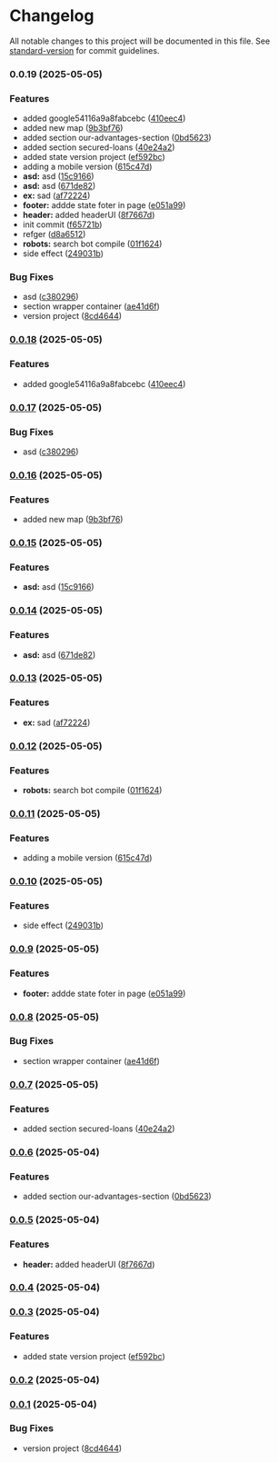 # Changelog

All notable changes to this project will be documented in this file. See [standard-version](https://github.com/conventional-changelog/standard-version) for commit guidelines.

### 0.0.19 (2025-05-05)


### Features

* added google54116a9a8fabcebc ([410eec4](https://github.com/SSazontsev/pawnshop-24/commit/410eec4ac684919496dd46b6b1d1bcf745651cd3))
* added new map ([9b3bf76](https://github.com/SSazontsev/pawnshop-24/commit/9b3bf7656beb12243bbff6e3efea1dadda913bc9))
* added section our-advantages-section ([0bd5623](https://github.com/SSazontsev/pawnshop-24/commit/0bd5623872008d1152a2445a01d112085176141a))
* added section secured-loans ([40e24a2](https://github.com/SSazontsev/pawnshop-24/commit/40e24a2abac63da8397793a4a06a941b5a55e0e3))
* added state version project ([ef592bc](https://github.com/SSazontsev/pawnshop-24/commit/ef592bca588a788289d67b3ee1c8a025b3b2931b))
* adding a mobile version ([615c47d](https://github.com/SSazontsev/pawnshop-24/commit/615c47d1d9b7076d0e483e92940a7b6288d7b29b))
* **asd:** asd ([15c9166](https://github.com/SSazontsev/pawnshop-24/commit/15c9166e6930d301b6b1f33f2076a487c94a60fc))
* **asd:** asd ([671de82](https://github.com/SSazontsev/pawnshop-24/commit/671de8218caf1edc2000adc25e0b87e80430a1ef))
* **ex:** sad ([af72224](https://github.com/SSazontsev/pawnshop-24/commit/af722242c6998853ab680f432d145b5470f8d4e8))
* **footer:** addde state foter in page ([e051a99](https://github.com/SSazontsev/pawnshop-24/commit/e051a99b40ce80200446f07fbe32e0fdd1ae6902))
* **header:** added headerUI ([8f7667d](https://github.com/SSazontsev/pawnshop-24/commit/8f7667d79b3e6918f35644c24a86ea1d9766753b))
* init commit ([f65721b](https://github.com/SSazontsev/pawnshop-24/commit/f65721b10a83544aae95d8033255c9504133a7e7))
* refger ([d8a6512](https://github.com/SSazontsev/pawnshop-24/commit/d8a65123a662b5ac71b5362bf2e40ba351c4a4de))
* **robots:** search bot compile ([01f1624](https://github.com/SSazontsev/pawnshop-24/commit/01f162464a722603b854fbfa43b055851b33f491))
* side effect ([249031b](https://github.com/SSazontsev/pawnshop-24/commit/249031bf34395720bde5975a8e05040530e757dc))


### Bug Fixes

* asd ([c380296](https://github.com/SSazontsev/pawnshop-24/commit/c380296fbdf7942e8cafd101e54e972bc05c822f))
* section wrapper container ([ae41d6f](https://github.com/SSazontsev/pawnshop-24/commit/ae41d6ff5f73169f5bbe916cc2b85385ef54cc22))
* version project ([8cd4644](https://github.com/SSazontsev/pawnshop-24/commit/8cd464414dc3c1ae56b00782de289cb6ab44592b))

### [0.0.18](https://github.com/SSazontsev/pawnshop-24/compare/v0.0.17...v0.0.18) (2025-05-05)


### Features

* added google54116a9a8fabcebc ([410eec4](https://github.com/SSazontsev/pawnshop-24/commit/410eec4ac684919496dd46b6b1d1bcf745651cd3))

### [0.0.17](https://github.com/DKMFzF/frontend-portfolio/compare/v0.0.16...v0.0.17) (2025-05-05)


### Bug Fixes

* asd ([c380296](https://github.com/DKMFzF/frontend-portfolio/commit/c380296fbdf7942e8cafd101e54e972bc05c822f))

### [0.0.16](https://github.com/DKMFzF/frontend-portfolio/compare/v0.0.15...v0.0.16) (2025-05-05)


### Features

* added new map ([9b3bf76](https://github.com/DKMFzF/frontend-portfolio/commit/9b3bf7656beb12243bbff6e3efea1dadda913bc9))

### [0.0.15](https://github.com/DKMFzF/frontend-portfolio/compare/v0.0.14...v0.0.15) (2025-05-05)


### Features

* **asd:** asd ([15c9166](https://github.com/DKMFzF/frontend-portfolio/commit/15c9166e6930d301b6b1f33f2076a487c94a60fc))

### [0.0.14](https://github.com/DKMFzF/frontend-portfolio/compare/v0.0.13...v0.0.14) (2025-05-05)


### Features

* **asd:** asd ([671de82](https://github.com/DKMFzF/frontend-portfolio/commit/671de8218caf1edc2000adc25e0b87e80430a1ef))

### [0.0.13](https://github.com/DKMFzF/frontend-portfolio/compare/v0.0.12...v0.0.13) (2025-05-05)


### Features

* **ex:** sad ([af72224](https://github.com/DKMFzF/frontend-portfolio/commit/af722242c6998853ab680f432d145b5470f8d4e8))

### [0.0.12](https://github.com/DKMFzF/frontend-portfolio/compare/v0.0.11...v0.0.12) (2025-05-05)


### Features

* **robots:** search bot compile ([01f1624](https://github.com/DKMFzF/frontend-portfolio/commit/01f162464a722603b854fbfa43b055851b33f491))

### [0.0.11](https://github.com/DKMFzF/frontend-portfolio/compare/v0.0.10...v0.0.11) (2025-05-05)


### Features

* adding a mobile version ([615c47d](https://github.com/DKMFzF/frontend-portfolio/commit/615c47d1d9b7076d0e483e92940a7b6288d7b29b))

### [0.0.10](https://github.com/DKMFzF/frontend-portfolio/compare/v0.0.9...v0.0.10) (2025-05-05)


### Features

* side effect ([249031b](https://github.com/DKMFzF/frontend-portfolio/commit/249031bf34395720bde5975a8e05040530e757dc))

### [0.0.9](https://github.com/DKMFzF/frontend-portfolio/compare/v0.0.8...v0.0.9) (2025-05-05)


### Features

* **footer:** addde state foter in page ([e051a99](https://github.com/DKMFzF/frontend-portfolio/commit/e051a99b40ce80200446f07fbe32e0fdd1ae6902))

### [0.0.8](https://github.com/DKMFzF/frontend-portfolio/compare/v0.0.7...v0.0.8) (2025-05-05)


### Bug Fixes

* section wrapper container ([ae41d6f](https://github.com/DKMFzF/frontend-portfolio/commit/ae41d6ff5f73169f5bbe916cc2b85385ef54cc22))

### [0.0.7](https://github.com/DKMFzF/frontend-portfolio/compare/v0.0.6...v0.0.7) (2025-05-05)


### Features

* added section secured-loans ([40e24a2](https://github.com/DKMFzF/frontend-portfolio/commit/40e24a2abac63da8397793a4a06a941b5a55e0e3))

### [0.0.6](https://github.com/DKMFzF/frontend-portfolio/compare/v0.0.5...v0.0.6) (2025-05-04)


### Features

* added section our-advantages-section ([0bd5623](https://github.com/DKMFzF/frontend-portfolio/commit/0bd5623872008d1152a2445a01d112085176141a))

### [0.0.5](https://github.com/DKMFzF/frontend-portfolio/compare/v0.0.4...v0.0.5) (2025-05-04)


### Features

* **header:** added headerUI ([8f7667d](https://github.com/DKMFzF/frontend-portfolio/commit/8f7667d79b3e6918f35644c24a86ea1d9766753b))

### [0.0.4](https://github.com/DKMFzF/frontend-portfolio/compare/v0.0.3...v0.0.4) (2025-05-04)

### [0.0.3](https://github.com/DKMFzF/frontend-portfolio/compare/v0.0.2...v0.0.3) (2025-05-04)


### Features

* added state version project ([ef592bc](https://github.com/DKMFzF/frontend-portfolio/commit/ef592bca588a788289d67b3ee1c8a025b3b2931b))

### [0.0.2](https://github.com/DKMFzF/frontend-portfolio/compare/v0.0.1...v0.0.2) (2025-05-04)

### [0.0.1](https://github.com/DKMFzF/frontend-portfolio/compare/v1.72.0...v0.0.1) (2025-05-04)


### Bug Fixes

* version project ([8cd4644](https://github.com/DKMFzF/frontend-portfolio/commit/8cd464414dc3c1ae56b00782de289cb6ab44592b))
